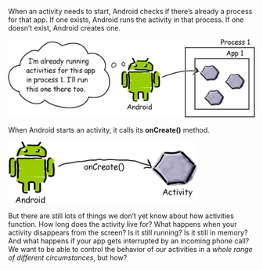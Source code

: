 
When an activity needs to start, Android checks if there’s already a process for that app. 
If one exists, Android runs the activity in that process. 
If one doesn’t exist, Android creates one.

![](.guides/img/39diagram.png)

When Android starts an activity, it calls its **onCreate()** method.

![](.guides/img/40diagram.png)

But there are still lots of things we don’t yet know about how activities function. How long does the activity live for? What happens when your activity disappears from the screen? Is it still running? Is it still in memory? And what happens if your app gets interrupted by an incoming phone call? We want to be able to control the behavior of our activities in a *whole range of different circumstances*, but how?
